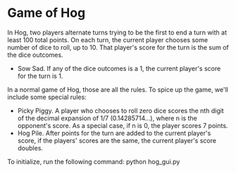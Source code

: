 # Game of Hog

In Hog, two players alternate turns trying to be the first to end a turn with at least 100 total points. On each turn, the current player chooses some number of dice to roll, up to 10. That player's score for the turn is the sum of the dice outcomes.
* Sow Sad. If any of the dice outcomes is a 1, the current player's score for the turn is 1.

In a normal game of Hog, those are all the rules. To spice up the game, we'll include some special rules:
* Picky Piggy. A player who chooses to roll zero dice scores the nth digit of the decimal expansion of 1/7 (0.14285714...), where n is the opponent's score. As a special case, if n is 0, the player scores 7 points.
* Hog Pile. After points for the turn are added to the current player's score, if the players' scores are the same, the current player's score doubles.


To initialize, run the following command: python hog_gui.py
